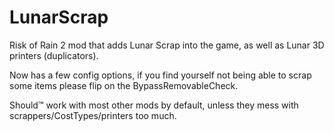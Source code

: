 # LunarScrap
Risk of Rain 2 mod that adds Lunar Scrap into the game, as well as Lunar 3D printers (duplicators).

Now has a few config options, if you find yourself not being able to scrap some items please flip on the BypassRemovableCheck.

Should:tm: work with most other mods by default, unless they mess with scrappers/CostTypes/printers too much.
